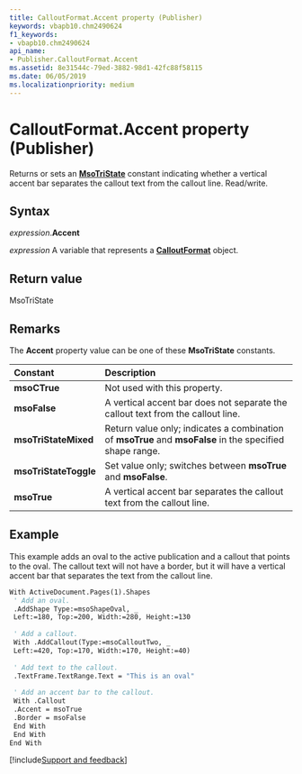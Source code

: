 ```yaml
---
title: CalloutFormat.Accent property (Publisher)
keywords: vbapb10.chm2490624
f1_keywords:
- vbapb10.chm2490624
api_name:
- Publisher.CalloutFormat.Accent
ms.assetid: 8e31544c-79ed-3882-98d1-42fc88f58115
ms.date: 06/05/2019
ms.localizationpriority: medium
---
```



# CalloutFormat.Accent property (Publisher)

Returns or sets an **[MsoTriState](office.msotristate.md)** constant indicating whether a vertical accent bar separates the callout text from the callout line. Read/write.


## Syntax

_expression_.**Accent**

_expression_ A variable that represents a **[CalloutFormat](Publisher.CalloutFormat.md)** object.


## Return value

MsoTriState


## Remarks

The **Accent** property value can be one of these **MsoTriState** constants.

|Constant|Description|
|:-----|:-----|
| **msoCTrue**|Not used with this property.|
| **msoFalse**|A vertical accent bar does not separate the callout text from the callout line.|
| **msoTriStateMixed**|Return value only; indicates a combination of **msoTrue** and **msoFalse** in the specified shape range.|
| **msoTriStateToggle**|Set value only; switches between **msoTrue** and **msoFalse**.|
| **msoTrue**|A vertical accent bar separates the callout text from the callout line.|

## Example

This example adds an oval to the active publication and a callout that points to the oval. The callout text will not have a border, but it will have a vertical accent bar that separates the text from the callout line.

```vb
With ActiveDocument.Pages(1).Shapes 
 ' Add an oval. 
 .AddShape Type:=msoShapeOval, _ 
 Left:=180, Top:=200, Width:=280, Height:=130 
 
 ' Add a callout. 
 With .AddCallout(Type:=msoCalloutTwo, _ 
 Left:=420, Top:=170, Width:=170, Height:=40) 
 
 ' Add text to the callout. 
 .TextFrame.TextRange.Text = "This is an oval" 
 
 ' Add an accent bar to the callout. 
 With .Callout 
 .Accent = msoTrue 
 .Border = msoFalse 
 End With 
 End With 
End With 

```



[!include[Support and feedback](~/includes/feedback-boilerplate.md)]